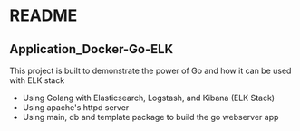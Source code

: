 # README

## Application_Docker-Go-ELK

This project is built to demonstrate the power of Go and how it can be used with ELK stack


- Using Golang with Elasticsearch, Logstash, and Kibana (ELK Stack)
- Using apache's httpd server
- Using main, db and template package to build the go webserver app 
